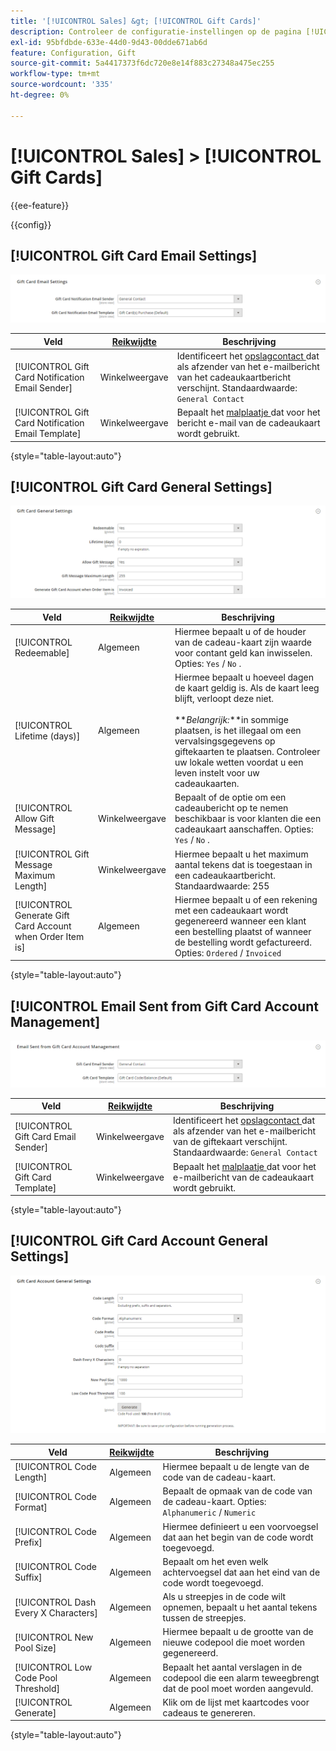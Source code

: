 ```yaml
---
title: '[!UICONTROL Sales] &gt; [!UICONTROL Gift Cards]'
description: Controleer de configuratie-instellingen op de pagina [!UICONTROL Sales] &gt; [!UICONTROL Gift Cards] van Commerce Admin.
exl-id: 95bfdbde-633e-44d0-9d43-00dde671ab6d
feature: Configuration, Gift
source-git-commit: 5a4417373f6dc720e8e14f883c27348a475ec255
workflow-type: tm+mt
source-wordcount: '335'
ht-degree: 0%

---
```


# [!UICONTROL Sales] > [!UICONTROL Gift Cards]

{{ee-feature}}

{{config}}

## [!UICONTROL Gift Card Email Settings]

![ E-mailmontages van de Kaart van het Cadeautje ](./assets/gift-cards-gift-card-email-settings.png)<!-- zoom -->

<!-- [Gift Card Email Settings](https://experienceleague.adobe.com/en/docs/commerce-admin/stores-sales/point-of-purchase/gift-cards/product-gift-card-accounts#configure-gift-card-accounts) -->

| Veld | [ Reikwijdte ](../../getting-started/websites-stores-views.md#scope-settings) | Beschrijving |
|--- |--- |--- |
| [!UICONTROL Gift Card Notification Email Sender] | Winkelweergave | Identificeert het [ opslagcontact ](../../getting-started/store-details.md#store-email-addresses) dat als afzender van het e-mailbericht van het cadeaukaartbericht verschijnt. Standaardwaarde: `General Contact` |
| [!UICONTROL Gift Card Notification Email Template] | Winkelweergave | Bepaalt het [ malplaatje ](../../systems/email-templates.md) dat voor het bericht e-mail van de cadeaukaart wordt gebruikt. |

{style="table-layout:auto"}

## [!UICONTROL Gift Card General Settings]

![ Algemene Montages van de Kaart van het Cadeautje ](./assets/gift-cards-gift-card-general-settings.png)<!-- zoom -->

<!-- [Gift Card General Settings](https://experienceleague.adobe.com/en/docs/commerce-admin/stores-sales/point-of-purchase/gift-cards/product-gift-card-accounts#configure-gift-card-accounts) -->

| Veld | [ Reikwijdte ](../../getting-started/websites-stores-views.md#scope-settings) | Beschrijving |
|--- |--- |--- |
| [!UICONTROL Redeemable] | Algemeen | Hiermee bepaalt u of de houder van de cadeau-kaart zijn waarde voor contant geld kan inwisselen. Opties: `Yes` / `No` . |
| [!UICONTROL Lifetime (days)] | Algemeen | Hiermee bepaalt u hoeveel dagen de kaart geldig is. Als de kaart leeg blijft, verloopt deze niet. <br/><br/>**_Belangrijk:_**in sommige plaatsen, is het illegaal om een vervalsingsgegevens op giftekaarten te plaatsen. Controleer uw lokale wetten voordat u een leven instelt voor uw cadeaukaarten. |
| [!UICONTROL Allow Gift Message] | Winkelweergave | Bepaalt of de optie om een cadeaubericht op te nemen beschikbaar is voor klanten die een cadeaukaart aanschaffen. Opties: `Yes` / `No` . |
| [!UICONTROL Gift Message Maximum Length] | Winkelweergave | Hiermee bepaalt u het maximum aantal tekens dat is toegestaan in een cadeaukaartbericht. Standaardwaarde: 255 |
| [!UICONTROL Generate Gift Card Account when Order Item is] | Algemeen | Hiermee bepaalt u of een rekening met een cadeaukaart wordt gegenereerd wanneer een klant een bestelling plaatst of wanneer de bestelling wordt gefactureerd. Opties: `Ordered` / `Invoiced` |

{style="table-layout:auto"}

## [!UICONTROL Email Sent from Gift Card Account Management]

![ E-mail die van het Beheer van de Rekening van de Kaart van de Kaart wordt verzonden ](./assets/gift-cards-email-sent-from-account.png)<!-- zoom -->

<!-- [Email Sent from Gift Card Account Management](https://experienceleague.adobe.com/en/docs/commerce-admin/stores-sales/point-of-purchase/gift-cards/product-gift-card-accounts#configure-gift-card-accounts) -->

| Veld | [ Reikwijdte ](../../getting-started/websites-stores-views.md#scope-settings) | Beschrijving |
|--- |--- |--- |
| [!UICONTROL Gift Card Email Sender] | Winkelweergave | Identificeert het [ opslagcontact ](../../getting-started/store-details.md#store-email-addresses) dat als afzender van het e-mailbericht van de giftekaart verschijnt. Standaardwaarde: `General Contact` |
| [!UICONTROL Gift Card Template] | Winkelweergave | Bepaalt het [ malplaatje ](../../systems/email-templates.md) dat voor het e-mailbericht van de cadeaukaart wordt gebruikt. |

{style="table-layout:auto"}

## [!UICONTROL Gift Card Account General Settings]

![ de Algemene Montages van de Rekening van de Kaart van het Cadeautje ](./assets/gift-cards-gift-card-account-general-settings.png)<!-- zoom -->

<!-- [Gift Card Account General Settings](https://experienceleague.adobe.com/en/docs/commerce-admin/stores-sales/point-of-purchase/gift-cards/product-gift-card-accounts#configure-gift-card-accounts) -->

| Veld | [ Reikwijdte ](../../getting-started/websites-stores-views.md#scope-settings) | Beschrijving |
|--- |--- |--- |
| [!UICONTROL Code Length] | Algemeen | Hiermee bepaalt u de lengte van de code van de cadeau-kaart. |
| [!UICONTROL Code Format] | Algemeen | Bepaalt de opmaak van de code van de cadeau-kaart. Opties: `Alphanumeric` / `Numeric` |
| [!UICONTROL Code Prefix] | Algemeen | Hiermee definieert u een voorvoegsel dat aan het begin van de code wordt toegevoegd. |
| [!UICONTROL Code Suffix] | Algemeen | Bepaalt om het even welk achtervoegsel dat aan het eind van de code wordt toegevoegd. |
| [!UICONTROL Dash Every X Characters] | Algemeen | Als u streepjes in de code wilt opnemen, bepaalt u het aantal tekens tussen de streepjes. |
| [!UICONTROL New Pool Size] | Algemeen | Hiermee bepaalt u de grootte van de nieuwe codepool die moet worden gegenereerd. |
| [!UICONTROL Low Code Pool Threshold] | Algemeen | Bepaalt het aantal verslagen in de codepool die een alarm teweegbrengt dat de pool moet worden aangevuld. |
| [!UICONTROL Generate] | Algemeen | Klik om de lijst met kaartcodes voor cadeaus te genereren. |

{style="table-layout:auto"}
